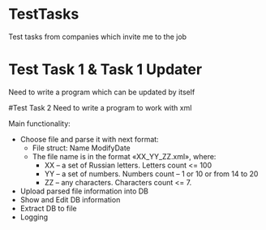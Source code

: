 # TestTasks
Test tasks from companies which invite me to the job

# Test Task 1 & Task 1 Updater 
Need to write a program which can be updated by itself

#Test Task 2 
Need to write a program to work with xml

Main functionality:
  - Choose file and parse it with next format:
    - File struct: 
      <File FileVersion=«FileVersion»>
        <Name>Name</Name>
        <DateTime>ModifyDate</DateTime>
      </File> 
    - The file name is in the format «XX_YY_ZZ.xml», where:
      - XX – a set of Russian letters. Letters count <= 100
      - YY – a set of numbers. Numbers count –  1 or 10 or from 14 to 20
      - ZZ – any characters. Characters count <= 7. 
  - Upload parsed file information into DB
  - Show and Edit DB information
  - Extract DB to file
  - Logging
